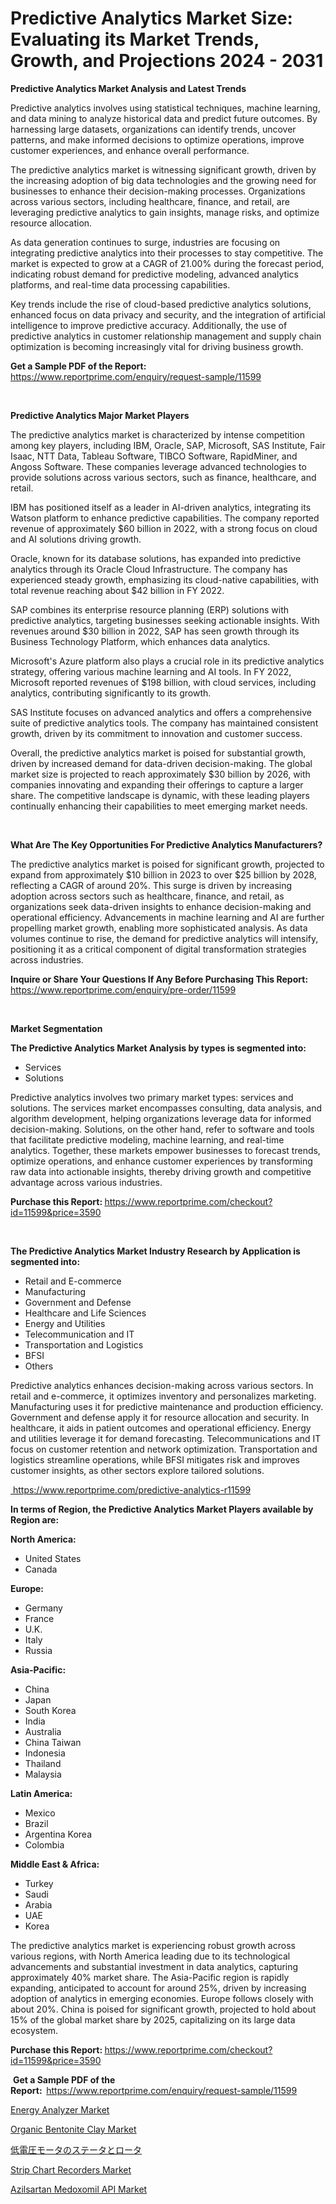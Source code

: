 <p><h1>Predictive Analytics Market Size: Evaluating its Market Trends, Growth, and Projections 2024 - 2031</h1></p><p><strong>Predictive Analytics Market Analysis and Latest Trends</strong></p>
<p><p>Predictive analytics involves using statistical techniques, machine learning, and data mining to analyze historical data and predict future outcomes. By harnessing large datasets, organizations can identify trends, uncover patterns, and make informed decisions to optimize operations, improve customer experiences, and enhance overall performance. </p><p>The predictive analytics market is witnessing significant growth, driven by the increasing adoption of big data technologies and the growing need for businesses to enhance their decision-making processes. Organizations across various sectors, including healthcare, finance, and retail, are leveraging predictive analytics to gain insights, manage risks, and optimize resource allocation. </p><p>As data generation continues to surge, industries are focusing on integrating predictive analytics into their processes to stay competitive. The market is expected to grow at a CAGR of 21.00% during the forecast period, indicating robust demand for predictive modeling, advanced analytics platforms, and real-time data processing capabilities. </p><p>Key trends include the rise of cloud-based predictive analytics solutions, enhanced focus on data privacy and security, and the integration of artificial intelligence to improve predictive accuracy. Additionally, the use of predictive analytics in customer relationship management and supply chain optimization is becoming increasingly vital for driving business growth.</p></p>
<p><strong>Get a Sample PDF of the Report:&nbsp;</strong> <a href="https://www.reportprime.com/enquiry/request-sample/11599">https://www.reportprime.com/enquiry/request-sample/11599</a></p>
<p>&nbsp;</p>
<p><strong>Predictive Analytics Major Market Players</strong></p>
<p><p>The predictive analytics market is characterized by intense competition among key players, including IBM, Oracle, SAP, Microsoft, SAS Institute, Fair Isaac, NTT Data, Tableau Software, TIBCO Software, RapidMiner, and Angoss Software. These companies leverage advanced technologies to provide solutions across various sectors, such as finance, healthcare, and retail.</p><p>IBM has positioned itself as a leader in AI-driven analytics, integrating its Watson platform to enhance predictive capabilities. The company reported revenue of approximately $60 billion in 2022, with a strong focus on cloud and AI solutions driving growth.</p><p>Oracle, known for its database solutions, has expanded into predictive analytics through its Oracle Cloud Infrastructure. The company has experienced steady growth, emphasizing its cloud-native capabilities, with total revenue reaching about $42 billion in FY 2022.</p><p>SAP combines its enterprise resource planning (ERP) solutions with predictive analytics, targeting businesses seeking actionable insights. With revenues around $30 billion in 2022, SAP has seen growth through its Business Technology Platform, which enhances data analytics.</p><p>Microsoft's Azure platform also plays a crucial role in its predictive analytics strategy, offering various machine learning and AI tools. In FY 2022, Microsoft reported revenues of $198 billion, with cloud services, including analytics, contributing significantly to its growth.</p><p>SAS Institute focuses on advanced analytics and offers a comprehensive suite of predictive analytics tools. The company has maintained consistent growth, driven by its commitment to innovation and customer success.</p><p>Overall, the predictive analytics market is poised for substantial growth, driven by increased demand for data-driven decision-making. The global market size is projected to reach approximately $30 billion by 2026, with companies innovating and expanding their offerings to capture a larger share. The competitive landscape is dynamic, with these leading players continually enhancing their capabilities to meet emerging market needs.</p></p>
<p>&nbsp;</p>
<p><strong>What Are The Key Opportunities For Predictive Analytics Manufacturers?</strong></p>
<p><p>The predictive analytics market is poised for significant growth, projected to expand from approximately $10 billion in 2023 to over $25 billion by 2028, reflecting a CAGR of around 20%. This surge is driven by increasing adoption across sectors such as healthcare, finance, and retail, as organizations seek data-driven insights to enhance decision-making and operational efficiency. Advancements in machine learning and AI are further propelling market growth, enabling more sophisticated analysis. As data volumes continue to rise, the demand for predictive analytics will intensify, positioning it as a critical component of digital transformation strategies across industries.</p></p>
<p><strong>Inquire or Share Your Questions If Any Before Purchasing This Report:</strong> <a href="https://www.reportprime.com/enquiry/pre-order/11599">https://www.reportprime.com/enquiry/pre-order/11599</a></p>
<p>&nbsp;</p>
<p><strong>Market Segmentation</strong></p>
<p><strong>The Predictive Analytics Market Analysis by types is segmented into:</strong></p>
<p><ul><li>Services</li><li>Solutions</li></ul></p>
<p><p>Predictive analytics involves two primary market types: services and solutions. The services market encompasses consulting, data analysis, and algorithm development, helping organizations leverage data for informed decision-making. Solutions, on the other hand, refer to software and tools that facilitate predictive modeling, machine learning, and real-time analytics. Together, these markets empower businesses to forecast trends, optimize operations, and enhance customer experiences by transforming raw data into actionable insights, thereby driving growth and competitive advantage across various industries.</p></p>
<p><strong>Purchase this Report:&nbsp;</strong><a href="https://www.reportprime.com/checkout?id=11599&price=3590">https://www.reportprime.com/checkout?id=11599&price=3590</a></p>
<p>&nbsp;</p>
<p><strong>The Predictive Analytics Market Industry Research by Application is segmented into:</strong></p>
<p><ul><li>Retail and E-commerce</li><li>Manufacturing</li><li>Government and Defense</li><li>Healthcare and Life Sciences</li><li>Energy and Utilities</li><li>Telecommunication and IT</li><li>Transportation and Logistics</li><li>BFSI</li><li>Others</li></ul></p>
<p><p>Predictive analytics enhances decision-making across various sectors. In retail and e-commerce, it optimizes inventory and personalizes marketing. Manufacturing uses it for predictive maintenance and production efficiency. Government and defense apply it for resource allocation and security. In healthcare, it aids in patient outcomes and operational efficiency. Energy and utilities leverage it for demand forecasting. Telecommunications and IT focus on customer retention and network optimization. Transportation and logistics streamline operations, while BFSI mitigates risk and improves customer insights, as other sectors explore tailored solutions.</p></p>
<p><a href="https://www.reportprime.com/predictive-analytics-r11599">&nbsp;https://www.reportprime.com/predictive-analytics-r11599</a></p>
<p><strong>In terms of Region, the Predictive Analytics Market Players available by Region are:</strong></p>
<p>
    <p> <strong> North America: </strong>
        <ul>
            <li>United States</li>
            <li>Canada</li>
        </ul>
        </p> 
    <p> <strong> Europe: </strong>
        <ul>
            <li>Germany</li>
            <li>France</li>
            <li>U.K.</li>
            <li>Italy</li>
            <li>Russia</li>
        </ul>
        </p> 
    <p> <strong> Asia-Pacific: </strong>
        <ul>
            <li>China</li>
            <li>Japan</li>
            <li>South Korea</li>
            <li>India</li>
            <li>Australia</li>
            <li>China Taiwan</li>
            <li>Indonesia</li>
            <li>Thailand</li>
            <li>Malaysia</li>
        </ul>
        </p> 
    <p> <strong> Latin America: </strong>
        <ul>
            <li>Mexico</li>
            <li>Brazil</li>
            <li>Argentina Korea</li>
            <li>Colombia</li>
        </ul>
        </p> 
    <p> <strong> Middle East & Africa: </strong>
        <ul>
            <li>Turkey</li>
            <li>Saudi</li>
            <li>Arabia</li>
            <li>UAE</li>
            <li>Korea</li>
        </ul>
    </p>
    </p>
<p><p>The predictive analytics market is experiencing robust growth across various regions, with North America leading due to its technological advancements and substantial investment in data analytics, capturing approximately 40% market share. The Asia-Pacific region is rapidly expanding, anticipated to account for around 25%, driven by increasing adoption of analytics in emerging economies. Europe follows closely with about 20%. China is poised for significant growth, projected to hold about 15% of the global market share by 2025, capitalizing on its large data ecosystem.</p></p>
<p><strong>Purchase this Report: </strong><a href="https://www.reportprime.com/checkout?id=11599&price=3590">https://www.reportprime.com/checkout?id=11599&price=3590</a></p>
<p>&nbsp;<strong>Get a Sample PDF of the Report:&nbsp;&nbsp;</strong><a href="https://www.reportprime.com/enquiry/request-sample/11599">https://www.reportprime.com/enquiry/request-sample/11599</a></p>
<p><strong></strong></p>
<p><p><a href="https://www.linkedin.com/pulse/what-innovations-market-trends-shaping-energy-analyzer-pin3f?trackingId=gOpB62ekTD2QKZwczs0bpg%3D%3D">Energy Analyzer Market</a></p><p><a href="https://medium.com/@andrew.scott4567/the-organic-bentonite-clay-market-insights-report-offers-an-in-depth-and-thorough-analysis-of-the-3f077b3d9b5b">Organic Bentonite Clay Market</a></p><p><a href="https://medium.com/@amilkarrodriguez2/low-voltage-motor-stator-and-rotor-3a46f701ff31">低電圧モータのステータとロータ</a></p><p><a href="https://www.linkedin.com/pulse/future-insights-strip-chart-recorders-market-trends-regional-rgxrf?trackingId=h4%2B9fsH7RGu5%2BhE36Fh%2BHQ%3D%3D">Strip Chart Recorders Market</a></p><p><a href="https://github.com/indrystar/Market-Research-Report-List-5/blob/main/azilsartan-medoxomil-api-market.md">Azilsartan Medoxomil API Market</a></p></p>